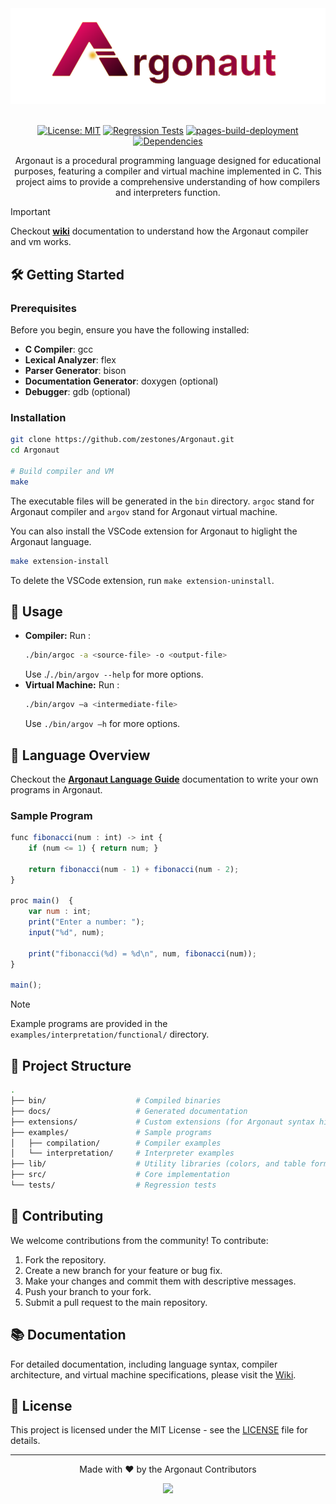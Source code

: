 <div align="center">
  <img src="./extensions/custom-icons/icons/icon.png" alt="Argonaut">
  
  <br />
  <br />
  
  [![License: MIT](https://img.shields.io/badge/License-MIT-blue.svg)](LICENSE)
  [![Regression Tests](https://github.com/zestones/Argonaut/actions/workflows/regression.yml/badge.svg?branch=main)](https://github.com/zestones/Argonaut/actions/workflows/regression.yml)
  [![pages-build-deployment](https://github.com/zestones/Argonaut/actions/workflows/pages/pages-build-deployment/badge.svg)](https://github.com/zestones/Argonaut/actions/workflows/pages/pages-build-deployment)
  [![Dependencies](https://img.shields.io/badge/dependencies-GCC%2C%20Flex%2C%20Bison-orange)](https://gcc.gnu.org/)

  <p>Argonaut is a procedural programming language designed for educational purposes, featuring a compiler and virtual machine implemented in C. This project aims to provide a comprehensive understanding of how compilers and interpreters function.
  </p>
</div>

> [!IMPORTANT]
> Checkout **[wiki](#link)** documentation to understand how the Argonaut compiler and vm works.

## 🛠️ Getting Started

### Prerequisites

Before you begin, ensure you have the following installed:

- **C Compiler**: gcc
- **Lexical Analyzer**: flex
- **Parser Generator**: bison
- **Documentation Generator**: doxygen (optional)
- **Debugger**: gdb (optional)

### Installation

```bash
git clone https://github.com/zestones/Argonaut.git
cd Argonaut

# Build compiler and VM
make
```

The executable files will be generated in the `bin` directory. ``argoc`` stand for Argonaut compiler and ``argov`` stand for Argonaut virtual machine.

You can also install the VSCode extension for Argonaut to higlight the Argonaut language.

```bash
make extension-install
```

To delete the VSCode extension, run ``make extension-uninstall``.

## 🚀 Usage

- **Compiler:** Run :
  ```bash
  ./bin/argoc -a <source-file> -o <output-file>
  ```
  Use ./``./bin/argov --help`` for more options.
- **Virtual Machine:** Run :
  ```bash
  ./bin/argov –a <intermediate-file>
  ```
  Use ``./bin/argov –h`` for more options.

## 📜 Language Overview

Checkout the **[Argonaut Language Guide](#link)** documentation to write your own programs in Argonaut.

### Sample Program

```js
func fibonacci(num : int) -> int {
    if (num <= 1) { return num; }

    return fibonacci(num - 1) + fibonacci(num - 2);
}

proc main()  {
    var num : int;
    print("Enter a number: ");
    input("%d", num);

    print("fibonacci(%d) = %d\n", num, fibonacci(num));
}

main();
```

> [!NOTE]
> Example programs are provided in the `examples/interpretation/functional/` directory.

## 📂 Project Structure

```bash
.
├── bin/                    # Compiled binaries
├── docs/                   # Generated documentation
├── extensions/             # Custom extensions (for Argonaut syntax highlighting)
├── examples/               # Sample programs
│   ├── compilation/        # Compiler examples
│   └── interpretation/     # Interpreter examples        
├── lib/                    # Utility libraries (colors, and table formatting)
├── src/                    # Core implementation
└── tests/                  # Regression tests
```

## 🤝 Contributing

We welcome contributions from the community! To contribute:

1. Fork the repository.
2. Create a new branch for your feature or bug fix.
3. Make your changes and commit them with descriptive messages.
4. Push your branch to your fork.
5. Submit a pull request to the main repository.

## 📚 Documentation

For detailed documentation, including language syntax, compiler architecture, and virtual machine specifications, please visit the [Wiki](link-to-your-wiki).

## 📜 License

This project is licensed under the MIT License - see the [LICENSE](LICENSE) file for details.

---

<div align="center">
  <p>Made with ❤️ by the Argonaut Contributors</p>
  <a href="https://github.com/zestones/Argonaut/graphs/contributors">
    <img src="https://contrib.rocks/image?repo=zestones/Argonaut" />
  </a>
</div>
